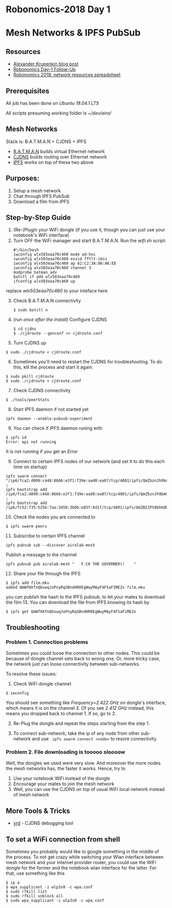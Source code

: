 # Robonomics-2018 Day 1
# Mesh Networks & IPFS PubSub
## Resources
+ [Alexander Krupenkin blog post](https://akru.me/ipns/QmWboFP8XeBtFMbNYK3Ne8Z3gKFBSR5iQzkKgeNgQz3dz4/posts/2018-08-16-ipfs-wifi-mesh.html)
+ [Robonomics Day-1 Follow-Up](https://zen.yandex.ru/media/id/5b339f318cb56900a8eb0700/robonomika-2018-injenernyi-intensiv-den-1-5b7b2e6360e0e800a927f368?from=editor)
+ [Robonomics 2018: network resources spreadsheet](https://docs.google.com/spreadsheets/d/1xWdj2uLybi1sFnL1DLjV0iNCtIjASi99c8QiSCXVUhY/edit?pli=1#gid=0)

## Prerequisites
All job has been done on *Ubuntu 18.04.1 LTS*

All scripts presuming working folder is *~/dev/aira/* 

## Mesh Networks
Stack is: B.A.T.M.A.N + CJDNS + IPFS

+ [B.A.T.M.A.N](https://packages.debian.org/sid/batctl) builds virtual Ethernet network
+ [CJDNS](https://github.com/cjdelisle/cjdns/blob/master/README_RU.md#%D0%9A%D0%B0%D0%BA-%D1%83%D1%81%D1%82%D0%B0%D0%BD%D0%BE%D0%B2%D0%B8%D1%82%D1%8C-cjdns) builds routing over Ethernet network
+ [IPFS](https://ipfs.io/) works on top of these two above

## Purposes:

1. Setup a mesh network
2. Chat through IPFS PubSub
3. Download a film from IPFS

## Step-by-Step Guide

1. (Re-)Plugin your WiFi dongle (if you use it, though you can just use your notebook's WiFi interface)
2. Turn OFF the WiFi manager and start B.A.T.M.A.N. Run the *wifi.sh* script:
    ```
    #!/bin/bash
    iwconfig wlx503eaa70c460 mode ad-hoc
    iwconfig wlx503eaa70c460 essid fftlt-ibss
    iwconfig wlx503eaa70c460 ap 62:C2:3A:86:A6:EE
    iwconfig wlx503eaa70c460 channel 3
    modprobe batman_adv
    batctl if add wlx503eaa70c460
    ifconfig wlx503eaa70c460 up
    ```
  replace *wlx503eaa70c460* to your inteface here

3. Check B.A.T.M.A.N connectivity
     ```
     $ sudo batctl n
     ```

4. *(run once after the install)* Configure CJDNS
    ```
    $ cd cjdns
    $ ./cjdroute --genconf >> cjdroute.conf
    ```

5.  Turn CJDNS up
  ```
  $ sudo ./cjdroute < cjdroute.conf
  ```
  
6. Sometimes you'll need to restart the CJDNS for troubleshooting. To do this, kill the process and start it again:
  ```
  $ sudo pkill cjdroute
  $ sudo ./cjdroute < cjdroute.conf
  ```

7. Check CJDNS connectivity
 ```
 $ ./tools/peerStats
 ```

8. Start IPFS daemon if not started yet
```
ipfs daemon --enable-pubsub-experiment
```

9. You can check if IPFS daemon runing with
```
$ ipfs id
Error: api not running
```
It is not running if you get an *Error*

9. Connect to certain IPFS nodes of our network (and set it to do this each time on startup)
```
ipfs swarm connect "/ip6/fca2:d099:c448:8666:e3f1:f39e:aad0:ea07/tcp/4001/ipfs/QmZbznJh9bAGDptdiRYcrLN4cM8h9D2jwSCTgrKRj3KayE" ;
ipfs bootstrap add /ip6/fca2:d099:c448:8666:e3f1:f39e:aad0:ea07/tcp/4001/ipfs/QmZbznJh9bAGDptdiRYcrLN4cM8h9D2jwSCTgrKRj3KayE ;
ipfs bootstrap add /ip6/fc52:735:525b:7aa:3450:3b0b:e03f:6d1f/tcp/4001/ipfs/QmZB2JPt8bhkQbBnjpwzdgaqZMmJupx85R7r9f1e5stmKs
```

10. Check the nodes you are connected to
```
$ ipfs swarm peers
```

11. Subscribe to certain IPFS channel
```
ipfs pubsub sub --discover airalab-mesh
```
Publish a message to the channel
```
ipfs pubsub pub airalab-mesh "   F.CK THE GOVERNER\!    "
```

12. Share your file through the IPFS
```
$ ipfs add film.mkv
added QmWfHXfnQbxwqJoPnyRqSBndHR8EgWwyMAyF4FSaF1MEZx film.mkv
```
you can publish the hash to the IPFS pubsub, to let your mates to download the film
13. You can download the file from IPFS knowing its hash by
```
$ ipfs get QmWfHXfnQbxwqJoPnyRqSBndHR8EgWwyMAyF4FSaF1MEZx
```

## Troubleshooting
### Problem 1. Connection problems
Sometimes you could loose the connection to other nodes. 
This could be because of dongle channel sets back to wrong one. Or, more tricky case, the network just can loose connectivity between sub-networks.

To resolve these issues:

1. Check WiFi dongle channel 
```
$ iwconfig
```
You should see something like *Frequency=2.422 GHz* on dongle's interface, which means it is on the channel 3. Of you see *2.412 GHz* instead, this means you dropped back to channel 1. If so, go to 2.

2. Re-Plug the dongle and repeat the steps starting from the step 1.

3. To connect sub-network, take the ip of any node from other sub-network and use ``` ipfs swarm connect <node>``` to resore connectivity

### Problem 2. File downloading is tooooo sloooow
Well, the dongles we used were very slow. And moreover the more nodes the mesh networks has, the faster it works.
Hence, try to
1. Use your notebook WiFi instead of the dongle 
2. Encourage your mates to join the mesh network
3. Well, you can use the CJDNS on top of usual WiFi local network instead of mesh network

## More Tools & Tricks
+ [yrd](https://github.com/kpcyrd/yrd) - CJDNS debugging tool

## To set a WiFi connection from shell
Sometimes you probably would like to google something in the middle of the process. To not get crazy while switching your Wlan interface between mesh network and your internet provider router, you could use the WiFi dongle for the former and the notebook wlan interface for the latter. For that, use something like this
```
$ ip a
$ wpa_supplicant -i wlp3s0 -c wpa.conf
$ sudo rfkill list
$ sudo rfkill unblock all
$ sudo wpa_supplicant -i wlp3s0 -c wpa.conf
```
